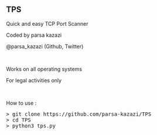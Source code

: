 <h2>TPS</h2>
<p>Quick and easy TCP Port Scanner</p>
<p>Coded by parsa kazazi</pre>
<p>@parsa_kazazi (Github, Twitter)<p>
<br>
<p>Works on all operating systems</p>
<p>For legal activities only</p>
<br>
<p>How to use : </p>
<pre>
> git clone https://github.com/parsa-kazazi/TPS
> cd TPS
> python3 tps.py
</pre>
